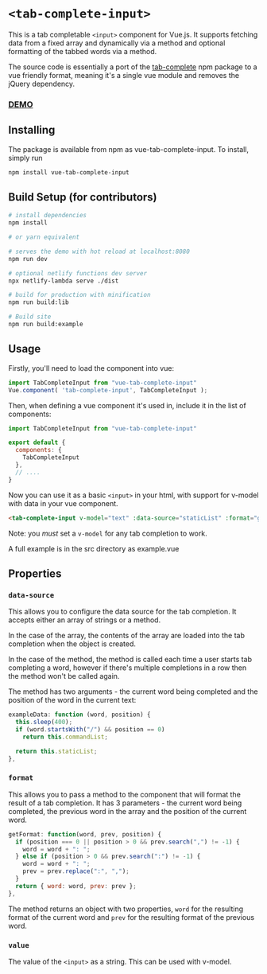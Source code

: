# `<tab-complete-input>`

This is a tab completable `<input>` component for Vue.js. It supports fetching data from a fixed array and dynamically via a method and optional formatting of the tabbed words via a method.

The source code is essentially a port of the [tab-complete](https://www.npmjs.com/package/tab-complete) npm package to a vue friendly format, meaning it's a single vue module and removes the jQuery dependency.

### [DEMO](https://vue-tab-complete-input.netlify.com/)

## Installing
The package is available from npm as vue-tab-complete-input. To install, simply run

``` bash
npm install vue-tab-complete-input
```

## Build Setup (for contributors)

``` bash
# install dependencies
npm install

# or yarn equivalent

# serves the demo with hot reload at localhost:8080
npm run dev

# optional netlify functions dev server
npx netlify-lambda serve ./dist

# build for production with minification
npm run build:lib

# Build site
npm run build:example
```

## Usage

Firstly, you'll need to load the component into vue:

``` JavaScript
import TabCompleteInput from "vue-tab-complete-input"
Vue.component( 'tab-complete-input', TabCompleteInput );
```

Then, when defining a vue component it's used in, include it in the list of components:

``` JavaScript
import TabCompleteInput from "vue-tab-complete-input"

export default {
  components: {
    TabCompleteInput
  },
  // ....
}
```

Now you can use it as a basic `<input>` in your html, with support for v-model with data in your vue component.

``` html
<tab-complete-input v-model="text" :data-source="staticList" :format="getFormat" />
```

Note: you _must_ set a `v-model` for any tab completion to work.

A full example is in the src directory as example.vue

## Properties

### `data-source`

This allows you to configure the data source for the tab completion. It accepts either an array of strings or a method.

In the case of the array, the contents of the array are loaded into the tab completion when the object is created.

In the case of the method, the method is called each time a user starts tab completing a word, however if there's multiple completions in a row then the method won't be called again.

The method has two arguments - the current word being completed and the position of the word in the current text: 

``` JavaScript
exampleData: function (word, position) {
  this.sleep(400);
  if (word.startsWith("/") && position == 0)
    return this.commandList;

  return this.staticList;
}, 
```

### `format`

This allows you to pass a method to the component that will format the result of a tab completion. It has 3 parameters - the current word being completed, the previous word in the array and the position of the current word.

```JavaScript
getFormat: function(word, prev, position) {
  if (position === 0 || position > 0 && prev.search(",") != -1) {
    word = word + ": ";
  } else if (position > 0 && prev.search(":") != -1) {
    word = word + ": ";
    prev = prev.replace(":", ",");
  }
  return { word: word, prev: prev };
}, 

```

The method returns an object with two properties, `word` for the resulting format of the current word and `prev` for the resulting format of the previous word.

### `value`

The value of the `<input>` as a string. This can be used with v-model.